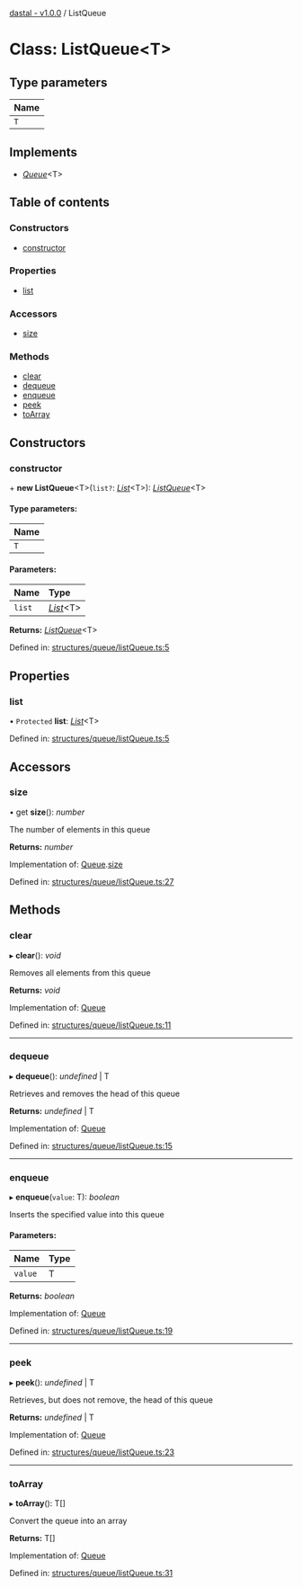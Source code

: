 [dastal - v1.0.0](../README.md) / ListQueue

# Class: ListQueue<T\>

## Type parameters

| Name |
| :------ |
| `T` |

## Implements

* [*Queue*](../interfaces/queue.md)<T\>

## Table of contents

### Constructors

- [constructor](listqueue.md#constructor)

### Properties

- [list](listqueue.md#list)

### Accessors

- [size](listqueue.md#size)

### Methods

- [clear](listqueue.md#clear)
- [dequeue](listqueue.md#dequeue)
- [enqueue](listqueue.md#enqueue)
- [peek](listqueue.md#peek)
- [toArray](listqueue.md#toarray)

## Constructors

### constructor

\+ **new ListQueue**<T\>(`list?`: [*List*](../interfaces/list.md)<T\>): [*ListQueue*](listqueue.md)<T\>

#### Type parameters:

| Name |
| :------ |
| `T` |

#### Parameters:

| Name | Type |
| :------ | :------ |
| `list` | [*List*](../interfaces/list.md)<T\> |

**Returns:** [*ListQueue*](listqueue.md)<T\>

Defined in: [structures/queue/listQueue.ts:5](https://github.com/havelessbemore/dastal/blob/5fab342/src/structures/queue/listQueue.ts#L5)

## Properties

### list

• `Protected` **list**: [*List*](../interfaces/list.md)<T\>

Defined in: [structures/queue/listQueue.ts:5](https://github.com/havelessbemore/dastal/blob/5fab342/src/structures/queue/listQueue.ts#L5)

## Accessors

### size

• get **size**(): *number*

The number of elements in this queue

**Returns:** *number*

Implementation of: [Queue](../interfaces/queue.md).[size](../interfaces/queue.md#size)

Defined in: [structures/queue/listQueue.ts:27](https://github.com/havelessbemore/dastal/blob/5fab342/src/structures/queue/listQueue.ts#L27)

## Methods

### clear

▸ **clear**(): *void*

Removes all elements from this queue

**Returns:** *void*

Implementation of: [Queue](../interfaces/queue.md)

Defined in: [structures/queue/listQueue.ts:11](https://github.com/havelessbemore/dastal/blob/5fab342/src/structures/queue/listQueue.ts#L11)

___

### dequeue

▸ **dequeue**(): *undefined* \| T

Retrieves and removes the head of this queue

**Returns:** *undefined* \| T

Implementation of: [Queue](../interfaces/queue.md)

Defined in: [structures/queue/listQueue.ts:15](https://github.com/havelessbemore/dastal/blob/5fab342/src/structures/queue/listQueue.ts#L15)

___

### enqueue

▸ **enqueue**(`value`: T): *boolean*

Inserts the specified value into this queue

#### Parameters:

| Name | Type |
| :------ | :------ |
| `value` | T |

**Returns:** *boolean*

Implementation of: [Queue](../interfaces/queue.md)

Defined in: [structures/queue/listQueue.ts:19](https://github.com/havelessbemore/dastal/blob/5fab342/src/structures/queue/listQueue.ts#L19)

___

### peek

▸ **peek**(): *undefined* \| T

Retrieves, but does not remove, the head of this queue

**Returns:** *undefined* \| T

Implementation of: [Queue](../interfaces/queue.md)

Defined in: [structures/queue/listQueue.ts:23](https://github.com/havelessbemore/dastal/blob/5fab342/src/structures/queue/listQueue.ts#L23)

___

### toArray

▸ **toArray**(): T[]

Convert the queue into an array

**Returns:** T[]

Implementation of: [Queue](../interfaces/queue.md)

Defined in: [structures/queue/listQueue.ts:31](https://github.com/havelessbemore/dastal/blob/5fab342/src/structures/queue/listQueue.ts#L31)

